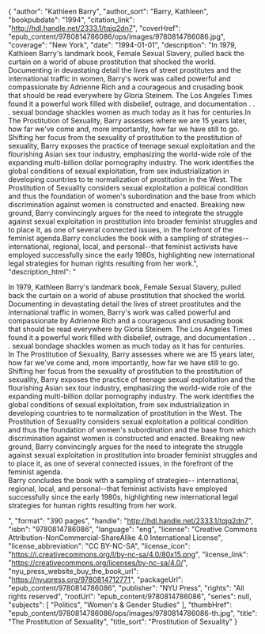 {
  "author": "Kathleen Barry",
  "author_sort": "Barry, Kathleen",
  "bookpubdate": "1994",
  "citation_link": "http://hdl.handle.net/2333.1/tqjq2dn7",
  "coverHref": "epub_content/9780814786086/ops/images/9780814786086.jpg",
  "coverage": "New York",
  "date": "1994-01-01",
  "description": "In 1979, Kathleen Barry's landmark book, Female Sexual Slavery, pulled back the curtain on a world of abuse prostitution that shocked the world.  Documenting in devastating detail the lives of street prostitutes and the international traffic in women, Barry's work was called powerful and compassionate by Adrienne Rich and a courageous and crusading book that should be read everywhere by Gloria Steinem.  The Los Angeles Times found it a powerful work filled with disbelief, outrage, and documentation . . . sexual bondage shackles women as much today as it has for centuries.In The Prostitution of Sexuality, Barry assesses where we are 15 years later, how far we've come and, more importantly, how far we have still to go.  Shifting her focus from the sexuality of prostitution to the prostitution of sexuality, Barry exposes the practice of teenage sexual exploitation and the flourishing Asian sex tour industry,  emphasizing the world-wide role of the expanding multi-billion dollar pornography industry.  The work identifies the global conditions of sexual exploitation, from sex industrialization in developing countries to te normalization of prostitution in the West. The Prostitution of Sexuality considers sexual exploitation a political condition and thus the foundation of women's subordination and the base from which discrimination against women is constructed and enacted.  Breaking new ground, Barry convincingly argues for the need to integrate the struggle against sexual exploitation in prostitution into broader feminist struggles and to place it, as one of several connected issues, in the forefront of the feminist agenda.Barry concludes the book with a sampling of strategies-- international, regional, local, and personal--that feminist activists have employed successfully since the early 1980s, highlighting new international legal strategies for human rights resulting from her work.",
  "description_html": "<p>In 1979, Kathleen Barry's landmark book, Female Sexual Slavery, pulled back the curtain on a world of abuse prostitution that shocked the world.  Documenting in devastating detail the lives of street prostitutes and the international traffic in women, Barry's work was called powerful and compassionate by Adrienne Rich and a courageous and crusading book that should be read everywhere by Gloria Steinem.  The Los Angeles Times found it a powerful work filled with disbelief, outrage, and documentation . . . sexual bondage shackles women as much today as it has for centuries.<br>In The Prostitution of Sexuality, Barry assesses where we are 15 years later, how far we've come and, more importantly, how far we have still to go.  Shifting her focus from the sexuality of prostitution to the prostitution of sexuality, Barry exposes the practice of teenage sexual exploitation and the flourishing Asian sex tour industry,  emphasizing the world-wide role of the expanding multi-billion dollar pornography industry.  The work identifies the global conditions of sexual exploitation, from sex industrialization in developing countries to te normalization of prostitution in the West. The Prostitution of Sexuality considers sexual exploitation a political condition and thus the foundation of women's subordination and the base from which discrimination against women is constructed and enacted.  Breaking new ground, Barry convincingly argues for the need to integrate the struggle against sexual exploitation in prostitution into broader feminist struggles and to place it, as one of several connected issues, in the forefront of the feminist agenda.<br>Barry concludes the book with a sampling of strategies-- international, regional, local, and personal--that feminist activists have employed successfully since the early 1980s, highlighting new international legal strategies for human rights resulting from her work.</p>",
  "format": "390 pages",
  "handle": "http://hdl.handle.net/2333.1/tqjq2dn7",
  "isbn": "9780814786086",
  "language": "eng",
  "license": "Creative Commons Attribution-NonCommercial-ShareAlike 4.0 International License",
  "license_abbreviation": "CC BY-NC-SA",
  "license_icon": "https://i.creativecommons.org/l/by-nc-sa/4.0/80x15.png",
  "license_link": "https://creativecommons.org/licenses/by-nc-sa/4.0/",
  "nyu_press_website_buy_the_book_url": "https://nyupress.org/9780814712771",
  "packageUrl": "epub_content/9780814786086",
  "publisher": "NYU Press",
  "rights": "All rights reserved",
  "rootUrl": "epub_content/9780814786086",
  "series": null,
  "subjects": [
    "Politics",
    "Women's & Gender Studies"
  ],
  "thumbHref": "epub_content/9780814786086/ops/images/9780814786086-th.jpg",
  "title": "The Prostitution of Sexuality",
  "title_sort": "Prostitution of Sexuality"
}
